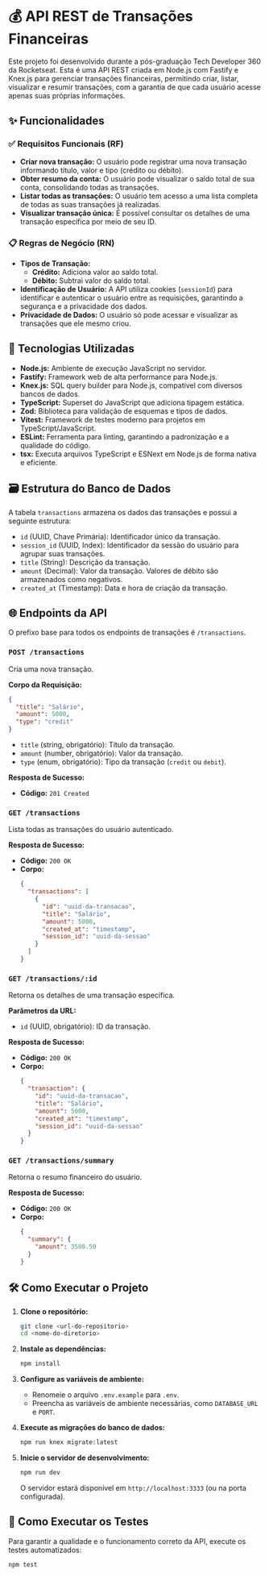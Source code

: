 # 💰 API REST de Transações Financeiras

Este projeto foi desenvolvido durante a pós-graduação Tech Developer 360 da Rocketseat. Esta é uma API REST criada em Node.js com Fastify e Knex.js para gerenciar transações financeiras, permitindo criar, listar, visualizar e resumir transações, com a garantia de que cada usuário acesse apenas suas próprias informações.

## ✨ Funcionalidades

### ✅ Requisitos Funcionais (RF)

- **Criar nova transação:** O usuário pode registrar uma nova transação informando título, valor e tipo (crédito ou débito).
- **Obter resumo da conta:** O usuário pode visualizar o saldo total de sua conta, consolidando todas as transações.
- **Listar todas as transações:** O usuário tem acesso a uma lista completa de todas as suas transações já realizadas.
- **Visualizar transação única:** É possível consultar os detalhes de uma transação específica por meio de seu ID.

### 📋 Regras de Negócio (RN)

- **Tipos de Transação:**
  - **Crédito:** Adiciona valor ao saldo total.
  - **Débito:** Subtrai valor do saldo total.
- **Identificação de Usuário:** A API utiliza cookies (`sessionId`) para identificar e autenticar o usuário entre as requisições, garantindo a segurança e a privacidade dos dados.
- **Privacidade de Dados:** O usuário só pode acessar e visualizar as transações que ele mesmo criou.

## 🚀 Tecnologias Utilizadas

- **Node.js:** Ambiente de execução JavaScript no servidor.
- **Fastify:** Framework web de alta performance para Node.js.
- **Knex.js:** SQL query builder para Node.js, compatível com diversos bancos de dados.
- **TypeScript:** Superset do JavaScript que adiciona tipagem estática.
- **Zod:** Biblioteca para validação de esquemas e tipos de dados.
- **Vitest:** Framework de testes moderno para projetos em TypeScript/JavaScript.
- **ESLint:** Ferramenta para linting, garantindo a padronização e a qualidade do código.
- **tsx:** Executa arquivos TypeScript e ESNext em Node.js de forma nativa e eficiente.

## 🗃️ Estrutura do Banco de Dados

A tabela `transactions` armazena os dados das transações e possui a seguinte estrutura:

- `id` (UUID, Chave Primária): Identificador único da transação.
- `session_id` (UUID, Index): Identificador da sessão do usuário para agrupar suas transações.
- `title` (String): Descrição da transação.
- `amount` (Decimal): Valor da transação. Valores de débito são armazenados como negativos.
- `created_at` (Timestamp): Data e hora de criação da transação.

## 🌐 Endpoints da API

O prefixo base para todos os endpoints de transações é `/transactions`.

### `POST /transactions`

Cria uma nova transação.

**Corpo da Requisição:**

```json
{
  "title": "Salário",
  "amount": 5000,
  "type": "credit"
}
```

- `title` (string, obrigatório): Título da transação.
- `amount` (number, obrigatório): Valor da transação.
- `type` (enum, obrigatório): Tipo da transação (`credit` ou `debit`).

**Resposta de Sucesso:**

- **Código:** `201 Created`

### `GET /transactions`

Lista todas as transações do usuário autenticado.

**Resposta de Sucesso:**

- **Código:** `200 OK`
- **Corpo:**
  ```json
  {
    "transactions": [
      {
        "id": "uuid-da-transacao",
        "title": "Salário",
        "amount": 5000,
        "created_at": "timestamp",
        "session_id": "uuid-da-sessao"
      }
    ]
  }
  ```

### `GET /transactions/:id`

Retorna os detalhes de uma transação específica.

**Parâmetros da URL:**

- `id` (UUID, obrigatório): ID da transação.

**Resposta de Sucesso:**

- **Código:** `200 OK`
- **Corpo:**
  ```json
  {
    "transaction": {
      "id": "uuid-da-transacao",
      "title": "Salário",
      "amount": 5000,
      "created_at": "timestamp",
      "session_id": "uuid-da-sessao"
    }
  }
  ```

### `GET /transactions/summary`

Retorna o resumo financeiro do usuário.

**Resposta de Sucesso:**

- **Código:** `200 OK`
- **Corpo:**
  ```json
  {
    "summary": {
      "amount": 3500.50
    }
  }
  ```

## 🛠️ Como Executar o Projeto

1. **Clone o repositório:**
   ```bash
   git clone <url-do-repositorio>
   cd <nome-do-diretorio>
   ```

2. **Instale as dependências:**
   ```bash
   npm install
   ```

3. **Configure as variáveis de ambiente:**
   - Renomeie o arquivo `.env.example` para `.env`.
   - Preencha as variáveis de ambiente necessárias, como `DATABASE_URL` e `PORT`.

4. **Execute as migrações do banco de dados:**
   ```bash
   npm run knex migrate:latest
   ```

5. **Inicie o servidor de desenvolvimento:**
   ```bash
   npm run dev
   ```

   O servidor estará disponível em `http://localhost:3333` (ou na porta configurada).

## 🧪 Como Executar os Testes

Para garantir a qualidade e o funcionamento correto da API, execute os testes automatizados:

```bash
npm test
```
